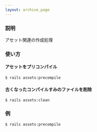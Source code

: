 ```yaml
---
layout: archive_page
---
```

### 説明
アセット関連の作成処理

### 使い方
#### アセットをプリコンパイル
    $ rails assets:precompile

#### 古くなったコンパイルすみのファイルを削除
    $ rails assets:clean

### 例
    $ rails assets:precompile